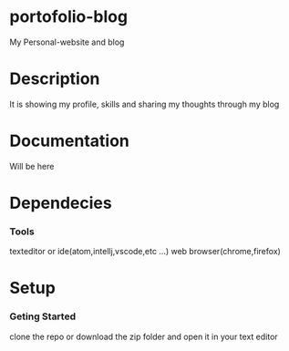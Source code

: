 # portofolio-blog

My Personal-website and blog

# Description

It is showing my profile, skills and sharing my thoughts through my blog

# Documentation 

Will be here

# Dependecies

   ### Tools
texteditor or ide(atom,intellj,vscode,etc ...)
web browser(chrome,firefox)

# Setup

### Geting Started

clone the repo or download the zip folder and open it in your text editor

